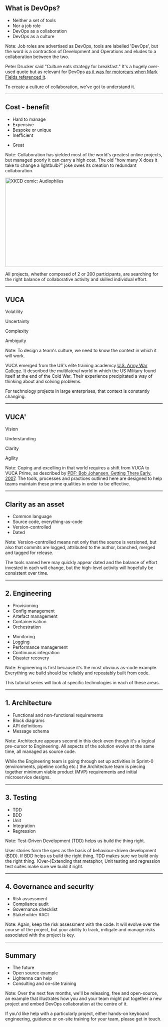 
## What is DevOps?

* Neither a set of tools
* Nor a job role
* DevOps as a collaboration
* DevOps as a culture

Note: Job roles are advertised as DevOps, tools are labelled 'DevOps', but the word is a contraction of Development and Operations and eludes to a collaboration between the two.

Peter Drucker said "Culture eats strategy for breakfast."  It's a hugely over-used quote but as relevant for DevOps [as it was for motorcars when Mark Fields referenced it](https://www.torbenrick.eu/blog/culture/organisational-culture-eats-strategy-for-breakfast-lunch-and-dinner/).

To create a culture of collaboration, we've got to understand it.

---

## Cost - benefit

<div class="n-col">
<ul class="left">
<li>Hard to manage</li>
<li>Expensive</li>
<li>Bespoke or unique</li>
<li>Inefficient</li>
</ul>

<ul class="right-as-right">
<li>Great</li>
</ul>
</div>

Note: Collaboration has yielded most of the world's greatest online projects, but managed poorly it can carry a high cost.  The old "how many X does it take to change a lightbulb?" joke owes its creation to redundant collaboration.

<a href="https://xkcd.com/841/"><img src="https://imgs.xkcd.com/comics/audiophiles.png" width="740" height="285" alt="XKCD comic: Audiophiles"></a>

All projects, whether composed of 2 or 200 participants, are searching for the right balance of collaborative activity and skilled individual effort.

---

## VUCA

<p class="fragment">Volatility</p>
<p class="fragment">Uncertainty</p>
<p class="fragment">Complexity</p>
<p class="fragment">Ambiguity</p>

Note: To design a team's culture, we need to know the context in which it will work.

VUCA emerged from the US's elite training academcy [U.S. Army War College](https://books.google.co.uk/books?id=sEkp6GlK19cC&pg=PA34&dq=VUCA&redir_esc=y&hl=en#PPA6,M1).  It described the multilateral world in which the US Military found itself at the end of the Cold War.  Their experience precipitated a way of thinking about and solving problems.

For technology projects in large enterprises, that context is constantly changing.

---

## VUCA'

<p class="fragment">Vision</p>
<p class="fragment">Understanding</p>
<p class="fragment">Clarity</p>
<p class="fragment">Agility</p>

Note: Coping and excelling in that world requires a shift from VUCA to VUCA Prime, as described by [PDF: Bob Johansen, Getting There Early, 2007](https://www.bkconnection.com/static/getthereearlyPR.pdf).  The tools, processes and practices outlined here are designed to help teams maintain these prime qualities in order to be effective.

---

## Clarity as an asset

* Common language
* Source code, everything-as-code
* Version-controlled
* Dated

Note: Version-controlled means not only that the source is versioned, but also that commits are logged, attributed to the author, branched, merged and tagged for release.

The tools named here may quickly appear dated and the balance of effort invested in each will change, but the high-level activity will hopefully be consistent over time.

---

## 2. Engineering

<div class="n-col">
<ul class="left">
<li>Provisioning</li>
<li>Config management</li>
<li>Artefact management</li>
<li>Containerisation</li>
<li>Orchestration</li>
</ul>

<ul class="right as-right">
<li>Monitoring</li>
<li>Logging</li>
<li>Performance management</li>
<li>Continuous integration</li>
<li>Disaster recovery</li>
</ul>
</div>

Note: Engineering is first because it's the most obvious as-code example.  Everything we build should be reliably and repeatably built from code.

This tutorial series will look at specific technologies in each of these areas.

---

## 1. Architecture

* Functional and non-functional requirements
* Block diagrams
* API definitions
* Message schema

Note: Architecture appears second in this deck even though it's a logical pre-cursor to Engineering.  All aspects of the solution evolve at the same time, all managed as source code.

While the Engineering team is going through set up activities in Sprint-0 (environments, pipeline config etc.) the Architecture team is piecing together minimum viable product (MVP) requirements and initial microservice designs. 

---

## 3. Testing

* TDD
* BDD
* Unit
* Integration
* Regression

Note: Test-Driven Development (TDD) helps us build the thing right.

User stories form the spec as the basis of behaviour-driven development (BDD).  If BDD helps us build the right thing, TDD makes sure we build only the right thing.  (Over-)Extending that metaphor, Unit testing and regression test suites make sure we build it right.

---

## 4. Governance and security

* Risk assessment
* Compliance audit
* Governance checklist
* Stakeholder RACI

Note: Again, keep the risk assessment with the code.  It will evolve over the course of the project, but your ability to track, mitigate and manage risks associated with the project is key.

---

## Summary

* The future
* Open source example
* Lightenna can help
* Consulting and on-site training

Note: Over the next few months, we'll be releasing, free and open-source, an example that illustrates how you and your team might put together a new project and embed DevOps collaboration at the centre of it.

If you'd like help with a particularly project, either hands-on keyboard engineering, guidance or on-site training for your team, please get in touch.

